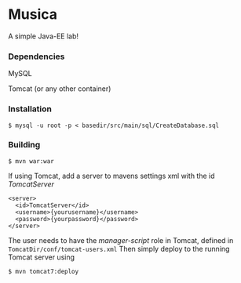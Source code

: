 # Musica
A simple Java-EE lab!

### Dependencies
MySQL

Tomcat (or any other container)

### Installation
`$ mysql -u root -p < basedir/src/main/sql/CreateDatabase.sql`

### Building
`$ mvn war:war`

If using Tomcat, add a server to mavens settings xml with the id *TomcatServer*
```
<server>
  <id>TomcatServer</id>
  <username>{yourusername}</username>
  <password>{yourpassword}</password>
</server>
```
The user needs to have the *manager-script* role in Tomcat, defined in `TomcatDir/conf/tomcat-users.xml`
Then simply deploy to the running Tomcat server using

`$ mvn tomcat7:deploy`
